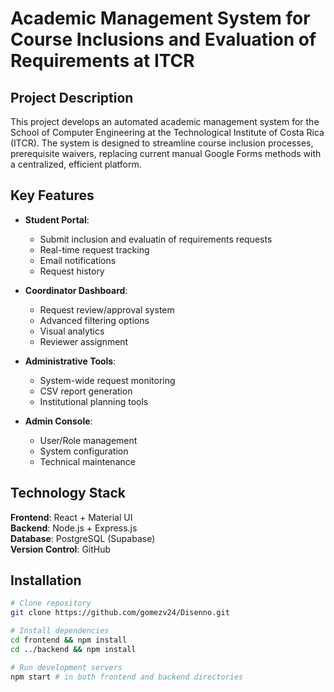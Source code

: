 # Academic Management System for Course Inclusions and Evaluation of Requirements at ITCR

## Project Description

This project develops an automated academic management system for the School of Computer Engineering at the Technological Institute of Costa Rica (ITCR). The system is designed to streamline course inclusion processes, prerequisite waivers, replacing current manual Google Forms methods with a centralized, efficient platform.

## Key Features

- **Student Portal**:
  - Submit inclusion and evaluatin of requirements requests
  - Real-time request tracking
  - Email notifications
  - Request history

- **Coordinator Dashboard**:
  - Request review/approval system
  - Advanced filtering options
  - Visual analytics
  - Reviewer assignment

- **Administrative Tools**:
  - System-wide request monitoring
  - CSV report generation
  - Institutional planning tools

- **Admin Console**:
  - User/Role management
  - System configuration
  - Technical maintenance

## Technology Stack

**Frontend**: React + Material UI  
**Backend**: Node.js + Express.js  
**Database**: PostgreSQL (Supabase)  
**Version Control**: GitHub  

## Installation

```bash
# Clone repository
git clone https://github.com/gomezv24/Disenno.git

# Install dependencies
cd frontend && npm install
cd ../backend && npm install

# Run development servers
npm start # in both frontend and backend directories
